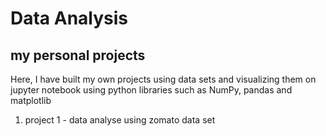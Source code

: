 # Data Analysis
## my personal projects
Here, I have built my own projects using data sets and visualizing them on jupyter notebook  using python libraries such as NumPy, pandas and matplotlib

1. project 1 - data analyse using zomato data set

